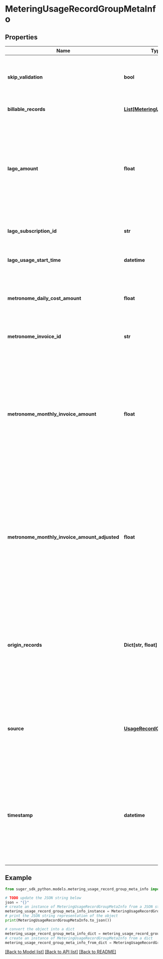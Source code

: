 # MeteringUsageRecordGroupMetaInfo


## Properties

Name | Type | Description | Notes
------------ | ------------- | ------------- | -------------
**skip_validation** | **bool** | If it is true, the validation of the usage record group is skipped. | [optional] 
**billable_records** | [**List[MeteringUsageRecord]**](MeteringUsageRecord.md) | for usage metering API v2 | [optional] 
**lago_amount** | **float** | The lago amount (in dollars) of the customer. This field keeps the largest of the monthly amount. So it can only be updated when the invoice month increases. | [optional] 
**lago_subscription_id** | **str** | The lago subscription ID of the customer. | [optional] 
**lago_usage_start_time** | **datetime** | The lago usage start time of the customer usage. | [optional] 
**metronome_daily_cost_amount** | **float** | The metronome daily cost amount (in dollars) of the customer. | [optional] 
**metronome_invoice_id** | **str** | The metronome invoice ID of the customer. | [optional] 
**metronome_monthly_invoice_amount** | **float** | The metronome monthly invoice amount (in dollars) of the customer. This field keeps the largest amount of the invoice month. So it can only be updated when the invoice month increases. | [optional] 
**metronome_monthly_invoice_amount_adjusted** | **float** | The metronome monthly invoice amount (in dollars) of the customer, which is adjusted by the seller. This field is populated only when the invoice amount is decreased by the seller via credit granting. | [optional] 
**origin_records** | **Dict[str, float]** | The original records reported by the customer before convertion. If no dimension mapping is applied, this field is the same as the records field. | [optional] 
**source** | [**UsageRecordGroupSource**](UsageRecordGroupSource.md) | The source of the usage record group. Can be from Suger API or other third party services, such as Metronome. | [optional] 
**timestamp** | **datetime** | The timestamp (UTC)) of when the usage records were generated. Optional, if not provided, the current report timestamp will be used. | [optional] 

## Example

```python
from suger_sdk_python.models.metering_usage_record_group_meta_info import MeteringUsageRecordGroupMetaInfo

# TODO update the JSON string below
json = "{}"
# create an instance of MeteringUsageRecordGroupMetaInfo from a JSON string
metering_usage_record_group_meta_info_instance = MeteringUsageRecordGroupMetaInfo.from_json(json)
# print the JSON string representation of the object
print(MeteringUsageRecordGroupMetaInfo.to_json())

# convert the object into a dict
metering_usage_record_group_meta_info_dict = metering_usage_record_group_meta_info_instance.to_dict()
# create an instance of MeteringUsageRecordGroupMetaInfo from a dict
metering_usage_record_group_meta_info_from_dict = MeteringUsageRecordGroupMetaInfo.from_dict(metering_usage_record_group_meta_info_dict)
```
[[Back to Model list]](../README.md#documentation-for-models) [[Back to API list]](../README.md#documentation-for-api-endpoints) [[Back to README]](../README.md)


